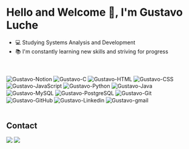 # Hello and Welcome 👋, I'm Gustavo Luche

- 💻 Studying Systems Analysis and Development 
- 📚 I'm constantly learning new skills and striving for progress

<br>

 <br>

<div style="display: inline_block">
     <img align="center" alt="Gustavo-Notion" src="https://img.shields.io/badge/Notion-000000?style=for-the-badge&logo=notion&logoColor=white">
    <img align="center" alt="Gustavo-C" src="https://img.shields.io/badge/C-00599C?style=for-the-badge&logo=c&logoColor=white">
    <img align="center" alt="Gustavo-HTML" src="https://img.shields.io/badge/HTML5-E34F26?style=for-the-badge&logo=html5&logoColor=white">
    <img align="center" alt="Gustavo-CSS" src="https://img.shields.io/badge/CSS3-1572B6?style=for-the-badge&logo=css3&logoColor=white">
    <img align="center" alt="Gustavo-JavaScript" src="https://img.shields.io/badge/JavaScript-F7DF1E?style=for-the-badge&logo=javascript&logoColor=black">
    <img align="center" alt="Gustavo-Python" src="https://img.shields.io/badge/Python-14354C?style=for-the-badge&logo=python&logoColor=white">
    <img align="center" alt="Gustavo-Java" src="https://img.shields.io/badge/Java-ED8B00?style=for-the-badge&logo=openjdk&logoColor=white">
    <img align="center" alt="Gustavo-MySQL" src="https://img.shields.io/badge/MySQL-00000F?style=for-the-badge&logo=mysql&logoColor=white">
    <img align="center" alt="Gustavo-PostgreSQL" src="https://img.shields.io/badge/PostgreSQL-316192?style=for-the-badge&logo=postgresql&logoColor=white">
    <img align="center" alt="Gustavo-Git" src="https://img.shields.io/badge/GIT-E44C30?style=for-the-badge&logo=git&logoColor=white">
    <img align="center" alt="Gustavo-GitHub" src="https://img.shields.io/badge/GitHub-100000?style=for-the-badge&logo=github&logoColor=white">
    <img align="center" alt="Gustavo-Linkedin" src="https://img.shields.io/badge/LinkedIn-0077B5?style=for-the-badge&logo=linkedin&logoColor=white">
    <img align="center" alt="Gustavo-gmail" src="https://img.shields.io/badge/Gmail-D14836?style=for-the-badge&logo=gmail&logoColor=white">
  
</div>

<br>

 ## Contact

 <div> 
  <a href = "mailto:gluche08@gmail.com"><img src="https://img.shields.io/badge/Gmail-D14836?style=for-the-badge&logo=gmail&logoColor=white" target="_blank"></a>
  <a href="https://www.linkedin.com/in/gustavo-luche-608976225" target="_blank"><img src="https://img.shields.io/badge/LinkedIn-0077B5?style=for-the-badge&logo=linkedin&logoColor=white" target="_blank"></a> 
</div>
